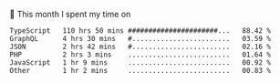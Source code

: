 📅 This month I spent my time on

<!--START_SECTION:waka-->

```text
TypeScript   110 hrs 50 mins ######################...   88.42 %
GraphQL      4 hrs 30 mins   #........................   03.59 %
JSON         2 hrs 42 mins   #........................   02.16 %
PHP          2 hrs 3 mins    .........................   01.64 %
JavaScript   1 hr 9 mins     .........................   00.92 %
Other        1 hr 2 mins     .........................   00.83 %
```

<!--END_SECTION:waka-->

